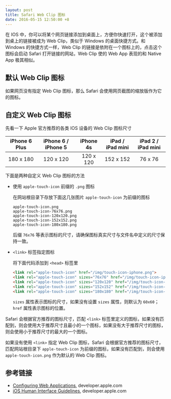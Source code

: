 ```yaml
---
layout: post
title: Safari Web Clip 图标
date: 2016-05-15 12:50:00 +8
---
```


在 IOS 中，你可以将某个网页链接添加到桌面上，方便你快速打开，这个被添加到桌上的链接被成为 Web Clip，类似于 Windows 的桌面快捷方式。和 Windows 的快捷方式一样，Web Clip 的链接是依附在一个图标上的，点击这个图标会启动 Safari 打开链接的网站，Web Clip 使的 Web App 表现的和 Native App 极其相似。

<!--excerpt-->


## 默认 Web Clip 图标

如果网页没有指定 Web Clip 图标，那么 Safari 会使用网页截图的缩放版作为它的图标。


## 自定义 Web Clip 图标

先看一下 Apple 官方推荐的各类 IOS 设备的 Web Clip 图标尺寸

| iPhone 6 Plus | iPhone 6 / iPhone 5 | iPhone 4s | iPad / iPad mini | iPad 2 / iPad mini |
| :-----------: | :-----------------: | :-------: | :--------------: | :----------------: |
| 180 x 180     | 120 x 120           | 120 x 120 | 152 x 152        | 76 x 76            |

下面是两种自定义 Web Clip 图标的方法

* 使用 `apple-touch-icon` 前缀的 `.png` 图标

  在网站根目录下存放下面这几张图片 `apple-touch-icon` 为前缀的图标

  ```shell
  apple-touch-icon.png
  apple-touch-icon-76x76.png
  apple-touch-icon-120x120.png
  apple-touch-icon-152x152.png
  apple-touch-icon-180x180.png
  ```

  后缀 `76x76` 等表示图标的尺寸，请确保图标真实尺寸与文件名中定义的尺寸保持一致。

* `<link>` 标签指定图标

  将下面代码添加到 `<head>` 标签里

  ```html
  <link rel="apple-touch-icon" href="/img/touch-icon-iphone.png">
  <link rel="apple-touch-icon" sizes="76x76" href="/img/touch-icon-ipad.png">
  <link rel="apple-touch-icon" sizes="120x120" href="/img/touch-icon-iphone-retina.png">
  <link rel="apple-touch-icon" sizes="152x152" href="/img/touch-icon-ipad-retina.png">
  <link rel="apple-touch-icon" sizes="180x180" href="/img/touch-icon-iphone-plus-retina.png">
  ```

  `sizes` 属性表示图标的尺寸，如果没有设置 `sizes` 属性，则默认为 `60x60`；`href` 属性表示图标的位置。

Safari 会根据官方推荐的图标尺寸，匹配 `<link>` 标签里定义的图标，如果没有匹配到，则会使用大于推荐尺寸且最小的一个图标，如果没有大于推荐尺寸的图标，则会使用小于推荐尺寸的最大的一个图标。

如果没有使用 `<link>` 指定 Web Clip 图标，Safari 会根据官方推荐的图标尺寸，匹配网站根目录下 `apple-touch-icon` 为前缀的图标，如果没有匹配到，则会使用 `apple-touch-icon.png` 作为默认的 Web Clip 图标。


## 参考链接

* [Configuring Web Applications](https://developer.apple.com/library/iad/documentation/AppleApplications/Reference/SafariWebContent/ConfiguringWebApplications/ConfiguringWebApplications.html#//apple_ref/doc/uid/TP40002051-CH3-SW4), developer.apple.com
* [iOS Human Interface Guidelines](https://developer.apple.com/library/iad/documentation/UserExperience/Conceptual/MobileHIG/IconMatrix.html#//apple_ref/doc/uid/TP40006556-CH27), developer.apple.com
